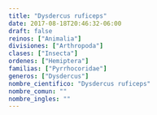 ```yaml
---
title: "Dysdercus ruficeps"
date: 2017-08-18T20:46:32-06:00
draft: false
reinos: ["Animalia"]
divisiones: ["Arthropoda"]
clases: ["Insecta"]
ordenes: ["Hemiptera"]
familias: ["Pyrrhocoridae"]
generos: ["Dysdercus"]
nombre_cientifico: "Dysdercus ruficeps"
nombre_comun: ""
nombre_ingles: ""
---
```


